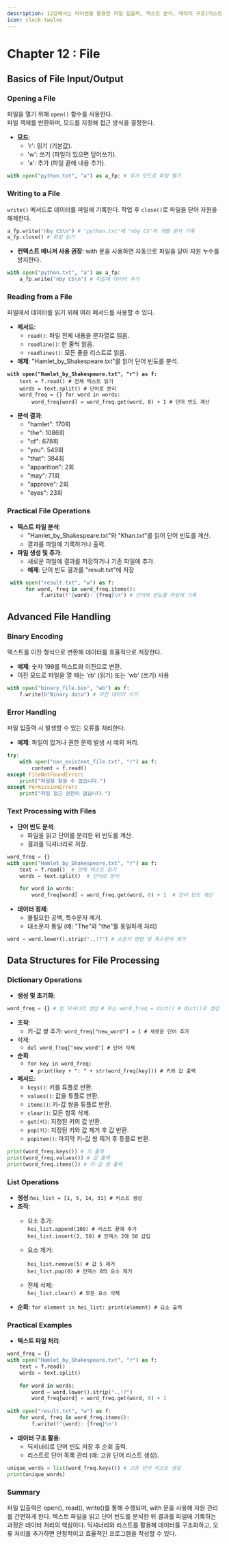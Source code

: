 ```yaml
---
description: 12강에서는 파이썬을 활용한 파일 입출력, 텍스트 분석, 데이터 구조(리스트, 딕셔너리) 처리 방법을 다뤘다.
icon: clock-twelve
---
```


# Chapter 12 : File

## Basics of File Input/Output

### **Opening a File**

파일을 열기 위해 `open()` 함수를 사용한다. \
파일 객체를 반환하며, 모드를 지정해 접근 방식을 결정한다.

* **모드**:
  * 'r': 읽기 (기본값).
  * 'w': 쓰기 (파일이 있으면 덮어쓰기).
  * 'a': 추가 (파일 끝에 내용 추가).

```python
with open("python.txt", "a") as a_fp: # 추가 모드로 파일 열기
```

### **Writing to a File**

`write()` 메서드로 데이터를 파일에 기록한다. 작업 후 `close()`로 파일을 닫아 자원을 해제한다.

```python
a_fp.write("nby CS\n") # "python.txt"에 "nby CS"와 개행 문자 기록 
a_fp.close() # 파일 닫기
```

* **컨텍스트 매니저 사용 권장**: with 문을 사용하면 자동으로 파일을 닫아 자원 누수를 방지한다.

```python
with open("python.txt", "a") as a_fp: 
    a_fp.write("nby CS\n") # 파일에 데이터 추가
```

### **Reading from a File**

파일에서 데이터를 읽기 위해 여러 메서드를 사용할 수 있다.

* **메서드**:
  * `read()`: 파일 전체 내용을 문자열로 읽음.
  * `readline()`: 한 줄씩 읽음.
  * `readlines()`: 모든 줄을 리스트로 읽음.
* **예제**: "Hamlet\_by\_Shakespeare.txt"를 읽어 단어 빈도를 분석.

<pre class="language-python"><code class="lang-python"><strong>with open("Hamlet_by_Shakespeare.txt", "r") as f: 
</strong>    text = f.read() # 전체 텍스트 읽기 
    words = text.split() # 단어로 분리 
    word_freq = {} for word in words: 
        word_freq[word] = word_freq.get(word, 0) + 1 # 단어 빈도 계산
</code></pre>

* **분석 결과**:
  * "hamlet": 170회
  * "the": 1086회
  * "of": 678회
  * "you": 549회
  * "that": 384회
  * "apparition": 2회
  * "may": 71회
  * "approve": 2회
  * "eyes": 23회

### Practical File Operations

* **텍스트 파일 분석**:
  * "Hamlet\_by\_Shakespeare.txt"와 "Khan.txt"를 읽어 단어 빈도를 계산.
  * 결과를 파일에 기록하거나 출력.
* **파일 생성 및 추가**:
  * 새로운 파일에 결과를 저장하거나 기존 파일에 추가.
  * **예제**: 단어 빈도 결과를 "result.txt"에 저장

```python
 with open("result.txt", "w") as f: 
      for word, freq in word_freq.items(): 
           f.write(f"{word}: {freq}\n") # 단어와 빈도를 파일에 기록
```

## Advanced File Handling

### **Binary Encoding**

텍스트를 이진 형식으로 변환해 데이터를 효율적으로 저장한다.

* **예제**: 숫자 199를 텍스트와 이진으로 변환.
* 이진 모드로 파일을 열 때는 'rb' (읽기) 또는 'wb' (쓰기) 사용

```python
with open("binary_file.bin", "wb") as f: 
    f.write(b"Binary data") # 이진 데이터 쓰기
```

### **Error Handling**

파일 입출력 시 발생할 수 있는 오류를 처리한다.

* **예제**: 파일이 없거나 권한 문제 발생 시 예외 처리.

```python
try:
    with open("non_existent_file.txt", "r") as f:
        content = f.read()
except FileNotFoundError:
    print("파일을 찾을 수 없습니다.")
except PermissionError:
    print("파일 접근 권한이 없습니다.")
```

### Text Processing with Files

* **단어 빈도 분석**:
  * 파일을 읽고 단어를 분리한 뒤 빈도를 계산.
  * 결과를 딕셔너리로 저장.

```python
word_freq = {} 
with open("Hamlet_by_Shakespeare.txt", "r") as f: 
    text = f.read()  # 전체 텍스트 읽기 
    words = text.split()  # 단어로 분리 

    for word in words: 
        word_freq[word] = word_freq.get(word, 0) + 1  # 단어 빈도 계산
```

* **데이터 정제**:
  * 불필요한 공백, 특수문자 제거.
  * 대소문자 통일 (예: "The"와 "the"를 동일하게 처리)

```python
word = word.lower().strip(".,!?") # 소문자 변환 및 특수문자 제거
```

## Data Structures for File Processing

### Dictionary Operations

* **생성 및 초기화**:

```python
word_freq = {} # 빈 딕셔너리 생성 # 또는 word_freq = dict() # dict()로 생성
```

* **조작**:
  * 키-값 쌍 추가: `word_freq["new_word"] = 1 # 새로운 단어 추가`
* 삭제:
  * `del word_freq["new_word"] # 단어 삭제`
* **순회**:
  * `for key in word_freq:`&#x20;
    * `print(key + ": " + str(word_freq[key])) # 키와 값 출력`
* **메서드**:
  * `keys()`: 키를 튜플로 반환.
  * `values()`: 값을 튜플로 반환.
  * `items()`: 키-값 쌍을 튜플로 반환.
  * `clear()`: 모든 항목 삭제.
  * `get(키)`: 지정된 키의 값 반환.
  * `pop(키)`: 지정된 키와 값 제거 후 값 반환.
  * `popitem()`: 마지막 키-값 쌍 제거 후 튜플로 반환.

```python
print(word_freq.keys()) # 키 출력 
print(word_freq.values()) # 값 출력 
print(word_freq.items()) # 키-값 쌍 출력
```

### List Operations

* **생성**:`hei_list = [1, 5, 14, 31] # 리스트 생성`
* **조작**:
  * 요소 추가:\
    `hei_list.append(100) # 리스트 끝에 추가` \
    `hei_list.insert(2, 50) # 인덱스 2에 50 삽입`
  *   요소 제거:

      `hei_list.remove(5) # 값 5 제거` \
      `hei_list.pop(0) # 인덱스 0의 요소 제거`
  * 전체 삭제:\
    `hei_list.clear() # 모든 요소 삭제`
* **순회**: `for element in hei_list: print(element) # 요소 출력`

### Practical Examples

* **텍스트 파일 처리**:

```python
word_freq = {} 
with open("Hamlet_by_Shakespeare.txt", "r") as f: 
    text = f.read() 
    words = text.split() 
    
    for word in words: 
        word = word.lower().strip(".,!?") 
        word_freq[word] = word_freq.get(word, 0) + 1 
        
with open("result.txt", "w") as f: 
    for word, freq in word_freq.items(): 
        f.write(f"{word}: {freq}\n")
```

* **데이터 구조 활용**:
  * 딕셔너리로 단어 빈도 저장 후 순회 출력.
  * 리스트로 단어 목록 관리 (예: 고유 단어 리스트 생성).

```python
unique_words = list(word_freq.keys()) # 고유 단어 리스트 생성 
print(unique_words)
```

### Summary

파일 입출력은 open(), read(), write()를 통해 수행되며, with 문을 사용해 자원 관리를 간편하게 한다. 텍스트 파일을 읽고 단어 빈도를 분석한 뒤 결과를 파일에 기록하는 과정은 데이터 처리의 핵심이다. 딕셔너리와 리스트를 활용해 데이터를 구조화하고, 오류 처리를 추가하면 안정적이고 효율적인 프로그램을 작성할 수 있다.
